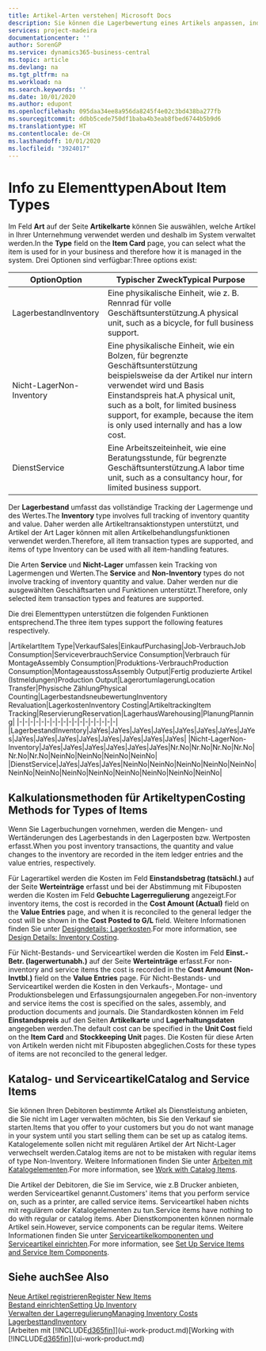 ```yaml
---
title: Artikel-Arten verstehen| Microsoft Docs
description: Sie können die Lagerbewertung eines Artikels anpassen, indem Sie die FIFO. oder " Standard "oder Durchschnittskostenmethode anwenden, z. B. wenn Artikelkosten für Gründe, die keine Transaktionen betreffen, ändern.
services: project-madeira
documentationcenter: ''
author: SorenGP
ms.service: dynamics365-business-central
ms.topic: article
ms.devlang: na
ms.tgt_pltfrm: na
ms.workload: na
ms.search.keywords: ''
ms.date: 10/01/2020
ms.author: edupont
ms.openlocfilehash: 095daa34ee8a956da8245f4e02c3bd438ba277fb
ms.sourcegitcommit: ddbb5cede750df1baba4b3eab8fbed6744b5b9d6
ms.translationtype: HT
ms.contentlocale: de-CH
ms.lasthandoff: 10/01/2020
ms.locfileid: "3924017"
---
```

# <a name="about-item-types"></a><span data-ttu-id="c7dc9-103">Info zu Elementtypen</span><span class="sxs-lookup"><span data-stu-id="c7dc9-103">About Item Types</span></span>
<span data-ttu-id="c7dc9-104">Im Feld **Art** auf der Seite **Artikelkarte** können Sie auswählen, welche Artikel in Ihrer Unternehmung verwendet werden und deshalb im System verwaltet werden.</span><span class="sxs-lookup"><span data-stu-id="c7dc9-104">In the **Type** field on the **Item Card** page, you can select what the item is used for in your business and therefore how it is managed in the system.</span></span> <span data-ttu-id="c7dc9-105">Drei Optionen sind verfügbar:</span><span class="sxs-lookup"><span data-stu-id="c7dc9-105">Three options exist:</span></span>

|<span data-ttu-id="c7dc9-106">Option</span><span class="sxs-lookup"><span data-stu-id="c7dc9-106">Option</span></span>|<span data-ttu-id="c7dc9-107">Typischer Zweck</span><span class="sxs-lookup"><span data-stu-id="c7dc9-107">Typical Purpose</span></span>|
|------|-----------|
|<span data-ttu-id="c7dc9-108">Lagerbestand</span><span class="sxs-lookup"><span data-stu-id="c7dc9-108">Inventory</span></span>|<span data-ttu-id="c7dc9-109">Eine physikalische Einheit, wie z. B. Rennrad für volle Geschäftsunterstützung.</span><span class="sxs-lookup"><span data-stu-id="c7dc9-109">A physical unit, such as a bicycle, for full business support.</span></span>|
|<span data-ttu-id="c7dc9-110">Nicht-Lager</span><span class="sxs-lookup"><span data-stu-id="c7dc9-110">Non-Inventory</span></span>|<span data-ttu-id="c7dc9-111">Eine physikalische Einheit, wie ein Bolzen, für begrenzte Geschäftsunterstützung beispielsweise da der Artikel nur intern verwendet wird und Basis Einstandspreis hat.</span><span class="sxs-lookup"><span data-stu-id="c7dc9-111">A physical unit, such as a bolt, for limited business support, for example, because the item is only used internally and has a low cost.</span></span>|
|<span data-ttu-id="c7dc9-112">Dienst</span><span class="sxs-lookup"><span data-stu-id="c7dc9-112">Service</span></span>|<span data-ttu-id="c7dc9-113">Eine Arbeitszeiteinheit, wie eine Beratungsstunde, für begrenzte Geschäftsunterstützung.</span><span class="sxs-lookup"><span data-stu-id="c7dc9-113">A labor time unit, such as a consultancy hour, for limited business support.</span></span>|

<span data-ttu-id="c7dc9-114">Der **Lagerbestand** umfasst das vollständige Tracking der Lagermenge und des Wertes.</span><span class="sxs-lookup"><span data-stu-id="c7dc9-114">The **Inventory** type involves full tracking of inventory quantity and value.</span></span> <span data-ttu-id="c7dc9-115">Daher werden alle Artikeltransaktionstypen unterstützt, und Artikel der Art Lager können mit allen Artikelbehandlungsfunktionen verwendet werden.</span><span class="sxs-lookup"><span data-stu-id="c7dc9-115">Therefore, all item transaction types are supported, and items of type Inventory can be used with all item-handling features.</span></span>

<span data-ttu-id="c7dc9-116">Die Arten **Service** und **Nicht-Lager** umfassen kein Tracking von Lagermengen und Werten.</span><span class="sxs-lookup"><span data-stu-id="c7dc9-116">The **Service** and **Non-Inventory** types do not involve tracking of inventory quantity and value.</span></span> <span data-ttu-id="c7dc9-117">Daher werden nur die ausgewählten Geschäftsarten und Funktionen unterstützt.</span><span class="sxs-lookup"><span data-stu-id="c7dc9-117">Therefore, only selected item transaction types and features are supported.</span></span>

<span data-ttu-id="c7dc9-118">Die drei Elementtypen unterstützen die folgenden Funktionen entsprechend.</span><span class="sxs-lookup"><span data-stu-id="c7dc9-118">The three item types support the following features respectively.</span></span>

|<span data-ttu-id="c7dc9-119">Artikelart</span><span class="sxs-lookup"><span data-stu-id="c7dc9-119">Item Type</span></span>|<span data-ttu-id="c7dc9-120">Verkauf</span><span class="sxs-lookup"><span data-stu-id="c7dc9-120">Sales</span></span>|<span data-ttu-id="c7dc9-121">Einkauf</span><span class="sxs-lookup"><span data-stu-id="c7dc9-121">Purchasing</span></span>|<span data-ttu-id="c7dc9-122">Job-Verbrauch</span><span class="sxs-lookup"><span data-stu-id="c7dc9-122">Job Consumption</span></span>|<span data-ttu-id="c7dc9-123">Serviceverbrauch</span><span class="sxs-lookup"><span data-stu-id="c7dc9-123">Service Consumption</span></span>|<span data-ttu-id="c7dc9-124">Verbrauch für Montage</span><span class="sxs-lookup"><span data-stu-id="c7dc9-124">Assembly Consumption</span></span>|<span data-ttu-id="c7dc9-125">Produktions-Verbrauch</span><span class="sxs-lookup"><span data-stu-id="c7dc9-125">Production Consumption</span></span>|<span data-ttu-id="c7dc9-126">Montageausstoss</span><span class="sxs-lookup"><span data-stu-id="c7dc9-126">Assembly Output</span></span>|<span data-ttu-id="c7dc9-127">Fertig produzierte Artikel (Istmeldungen)</span><span class="sxs-lookup"><span data-stu-id="c7dc9-127">Production Output</span></span>|<span data-ttu-id="c7dc9-128">Lagerortumlagerung</span><span class="sxs-lookup"><span data-stu-id="c7dc9-128">Location Transfer</span></span>|<span data-ttu-id="c7dc9-129">Physische Zählung</span><span class="sxs-lookup"><span data-stu-id="c7dc9-129">Physical Counting</span></span>|<span data-ttu-id="c7dc9-130">Lagerbestandsneubewertung</span><span class="sxs-lookup"><span data-stu-id="c7dc9-130">Inventory Revaluation</span></span>|<span data-ttu-id="c7dc9-131">Lagerkosten</span><span class="sxs-lookup"><span data-stu-id="c7dc9-131">Inventory Costing</span></span>|<span data-ttu-id="c7dc9-132">Artikeltracking</span><span class="sxs-lookup"><span data-stu-id="c7dc9-132">Item Tracking</span></span>|<span data-ttu-id="c7dc9-133">Reservierung</span><span class="sxs-lookup"><span data-stu-id="c7dc9-133">Reservation</span></span>|<span data-ttu-id="c7dc9-134">Lagerhaus</span><span class="sxs-lookup"><span data-stu-id="c7dc9-134">Warehousing</span></span>|<span data-ttu-id="c7dc9-135">Planung</span><span class="sxs-lookup"><span data-stu-id="c7dc9-135">Planning</span></span>|
|-|-|-|-|-|-|-|-|-|-|-|-|-|-|-|-|-|-|
|<span data-ttu-id="c7dc9-136">Lagerbestand</span><span class="sxs-lookup"><span data-stu-id="c7dc9-136">Inventory</span></span>|<span data-ttu-id="c7dc9-137">Ja</span><span class="sxs-lookup"><span data-stu-id="c7dc9-137">Yes</span></span>|<span data-ttu-id="c7dc9-138">Ja</span><span class="sxs-lookup"><span data-stu-id="c7dc9-138">Yes</span></span>|<span data-ttu-id="c7dc9-139">Ja</span><span class="sxs-lookup"><span data-stu-id="c7dc9-139">Yes</span></span>|<span data-ttu-id="c7dc9-140">Ja</span><span class="sxs-lookup"><span data-stu-id="c7dc9-140">Yes</span></span>|<span data-ttu-id="c7dc9-141">Ja</span><span class="sxs-lookup"><span data-stu-id="c7dc9-141">Yes</span></span>|<span data-ttu-id="c7dc9-142">Ja</span><span class="sxs-lookup"><span data-stu-id="c7dc9-142">Yes</span></span>|<span data-ttu-id="c7dc9-143">Ja</span><span class="sxs-lookup"><span data-stu-id="c7dc9-143">Yes</span></span>|<span data-ttu-id="c7dc9-144">Ja</span><span class="sxs-lookup"><span data-stu-id="c7dc9-144">Yes</span></span>|<span data-ttu-id="c7dc9-145">Ja</span><span class="sxs-lookup"><span data-stu-id="c7dc9-145">Yes</span></span>|<span data-ttu-id="c7dc9-146">Ja</span><span class="sxs-lookup"><span data-stu-id="c7dc9-146">Yes</span></span>|<span data-ttu-id="c7dc9-147">Ja</span><span class="sxs-lookup"><span data-stu-id="c7dc9-147">Yes</span></span>|<span data-ttu-id="c7dc9-148">Ja</span><span class="sxs-lookup"><span data-stu-id="c7dc9-148">Yes</span></span>|<span data-ttu-id="c7dc9-149">Ja</span><span class="sxs-lookup"><span data-stu-id="c7dc9-149">Yes</span></span>|<span data-ttu-id="c7dc9-150">Ja</span><span class="sxs-lookup"><span data-stu-id="c7dc9-150">Yes</span></span>|<span data-ttu-id="c7dc9-151">Ja</span><span class="sxs-lookup"><span data-stu-id="c7dc9-151">Yes</span></span>|<span data-ttu-id="c7dc9-152">Ja</span><span class="sxs-lookup"><span data-stu-id="c7dc9-152">Yes</span></span>|
|<span data-ttu-id="c7dc9-153">Nicht-Lager</span><span class="sxs-lookup"><span data-stu-id="c7dc9-153">Non-Inventory</span></span>|<span data-ttu-id="c7dc9-154">Ja</span><span class="sxs-lookup"><span data-stu-id="c7dc9-154">Yes</span></span>|<span data-ttu-id="c7dc9-155">Ja</span><span class="sxs-lookup"><span data-stu-id="c7dc9-155">Yes</span></span>|<span data-ttu-id="c7dc9-156">Ja</span><span class="sxs-lookup"><span data-stu-id="c7dc9-156">Yes</span></span>|<span data-ttu-id="c7dc9-157">Ja</span><span class="sxs-lookup"><span data-stu-id="c7dc9-157">Yes</span></span>|<span data-ttu-id="c7dc9-158">Ja</span><span class="sxs-lookup"><span data-stu-id="c7dc9-158">Yes</span></span>|<span data-ttu-id="c7dc9-159">Ja</span><span class="sxs-lookup"><span data-stu-id="c7dc9-159">Yes</span></span>|<span data-ttu-id="c7dc9-160">Nr.</span><span class="sxs-lookup"><span data-stu-id="c7dc9-160">No</span></span>|<span data-ttu-id="c7dc9-161">Nr.</span><span class="sxs-lookup"><span data-stu-id="c7dc9-161">No</span></span>|<span data-ttu-id="c7dc9-162">Nr.</span><span class="sxs-lookup"><span data-stu-id="c7dc9-162">No</span></span>|<span data-ttu-id="c7dc9-163">Nr.</span><span class="sxs-lookup"><span data-stu-id="c7dc9-163">No</span></span>|<span data-ttu-id="c7dc9-164">Nr.</span><span class="sxs-lookup"><span data-stu-id="c7dc9-164">No</span></span>|<span data-ttu-id="c7dc9-165">Nr.</span><span class="sxs-lookup"><span data-stu-id="c7dc9-165">No</span></span>|<span data-ttu-id="c7dc9-166">Nein</span><span class="sxs-lookup"><span data-stu-id="c7dc9-166">No</span></span>|<span data-ttu-id="c7dc9-167">Nein</span><span class="sxs-lookup"><span data-stu-id="c7dc9-167">No</span></span>|<span data-ttu-id="c7dc9-168">Nein</span><span class="sxs-lookup"><span data-stu-id="c7dc9-168">No</span></span>|<span data-ttu-id="c7dc9-169">Nein</span><span class="sxs-lookup"><span data-stu-id="c7dc9-169">No</span></span>|
|<span data-ttu-id="c7dc9-170">Dienst</span><span class="sxs-lookup"><span data-stu-id="c7dc9-170">Service</span></span>|<span data-ttu-id="c7dc9-171">Ja</span><span class="sxs-lookup"><span data-stu-id="c7dc9-171">Yes</span></span>|<span data-ttu-id="c7dc9-172">Ja</span><span class="sxs-lookup"><span data-stu-id="c7dc9-172">Yes</span></span>|<span data-ttu-id="c7dc9-173">Ja</span><span class="sxs-lookup"><span data-stu-id="c7dc9-173">Yes</span></span>|<span data-ttu-id="c7dc9-174">Nein</span><span class="sxs-lookup"><span data-stu-id="c7dc9-174">No</span></span>|<span data-ttu-id="c7dc9-175">Nein</span><span class="sxs-lookup"><span data-stu-id="c7dc9-175">No</span></span>|<span data-ttu-id="c7dc9-176">Nein</span><span class="sxs-lookup"><span data-stu-id="c7dc9-176">No</span></span>|<span data-ttu-id="c7dc9-177">Nein</span><span class="sxs-lookup"><span data-stu-id="c7dc9-177">No</span></span>|<span data-ttu-id="c7dc9-178">Nein</span><span class="sxs-lookup"><span data-stu-id="c7dc9-178">No</span></span>|<span data-ttu-id="c7dc9-179">Nein</span><span class="sxs-lookup"><span data-stu-id="c7dc9-179">No</span></span>|<span data-ttu-id="c7dc9-180">Nein</span><span class="sxs-lookup"><span data-stu-id="c7dc9-180">No</span></span>|<span data-ttu-id="c7dc9-181">Nein</span><span class="sxs-lookup"><span data-stu-id="c7dc9-181">No</span></span>|<span data-ttu-id="c7dc9-182">Nein</span><span class="sxs-lookup"><span data-stu-id="c7dc9-182">No</span></span>|<span data-ttu-id="c7dc9-183">Nein</span><span class="sxs-lookup"><span data-stu-id="c7dc9-183">No</span></span>|<span data-ttu-id="c7dc9-184">Nein</span><span class="sxs-lookup"><span data-stu-id="c7dc9-184">No</span></span>|<span data-ttu-id="c7dc9-185">Nein</span><span class="sxs-lookup"><span data-stu-id="c7dc9-185">No</span></span>|<span data-ttu-id="c7dc9-186">Nein</span><span class="sxs-lookup"><span data-stu-id="c7dc9-186">No</span></span>|

## <a name="costing-methods-for-types-of-items"></a><span data-ttu-id="c7dc9-187">Kalkulationsmethoden für Artikeltypen</span><span class="sxs-lookup"><span data-stu-id="c7dc9-187">Costing Methods for Types of Items</span></span>
<span data-ttu-id="c7dc9-188">Wenn Sie Lagerbuchungen vornehmen, werden die Mengen- und Wertänderungen des Lagerbestands in den Lagerposten bzw. Wertposten erfasst.</span><span class="sxs-lookup"><span data-stu-id="c7dc9-188">When you post inventory transactions, the quantity and value changes to the inventory are recorded in the item ledger entries and the value entries, respectively.</span></span> 

<span data-ttu-id="c7dc9-189">Für Lagerartikel werden die Kosten im Feld **Einstandsbetrag (tatsächl.)** auf der Seite **Werteinträge** erfasst und bei der Abstimmung mit Fibuposten werden die Kosten im Feld **Gebuchte Lagerregulierung** angezeigt.</span><span class="sxs-lookup"><span data-stu-id="c7dc9-189">For inventory items, the cost is recorded in the **Cost Amount (Actual)** field on the **Value Entries** page, and when it is reconciled to the general ledger the cost will be shown in the **Cost Posted to G/L** field.</span></span> <span data-ttu-id="c7dc9-190">Weitere Informationen finden Sie unter [Designdetails: Lagerkosten](design-details-inventory-costing.md).</span><span class="sxs-lookup"><span data-stu-id="c7dc9-190">For more information, see [Design Details: Inventory Costing](design-details-inventory-costing.md).</span></span>

<span data-ttu-id="c7dc9-191">Für Nicht-Bestands- und Serviceartikel werden die Kosten im Feld **Einst.-Betr. (lagerwertunabh.)** auf der Seite **Werteinträge** erfasst.</span><span class="sxs-lookup"><span data-stu-id="c7dc9-191">For non-inventory and service items the cost is recorded in the **Cost Amount (Non-Invtbl.)** field on the **Value Entries** page.</span></span> <span data-ttu-id="c7dc9-192">Für Nicht-Bestands- und Serviceartikel werden die Kosten in den Verkaufs-, Montage- und Produktionsbelegen und Erfassungsjournalen angegeben.</span><span class="sxs-lookup"><span data-stu-id="c7dc9-192">For non-inventory and service items the cost is specified on the sales, assembly, and production documents and journals.</span></span> <span data-ttu-id="c7dc9-193">Die Standardkosten können im Feld **Einstandspreis** auf den Seiten **Artikelkarte** und **Lagerhaltungsdaten** angegeben werden.</span><span class="sxs-lookup"><span data-stu-id="c7dc9-193">The default cost can be specified in the **Unit Cost** field on the **Item Card** and **Stockkeeping Unit** pages.</span></span> <span data-ttu-id="c7dc9-194">Die Kosten für diese Arten von Artikeln werden nicht mit Fibuposten abgeglichen.</span><span class="sxs-lookup"><span data-stu-id="c7dc9-194">Costs for these types of items are not reconciled to the general ledger.</span></span> 

## <a name="catalog-and-service-items"></a><span data-ttu-id="c7dc9-195">Katalog- und Serviceartikel</span><span class="sxs-lookup"><span data-stu-id="c7dc9-195">Catalog and Service Items</span></span>
<span data-ttu-id="c7dc9-196">Sie können Ihren Debitoren bestimmte Artikel als Dienstleistung anbieten, die Sie nicht im Lager verwalten möchten, bis Sie den Verkauf sie starten.</span><span class="sxs-lookup"><span data-stu-id="c7dc9-196">Items that you offer to your customers but you do not want manage in your system until you start selling them can be set up as catalog items.</span></span> <span data-ttu-id="c7dc9-197">Katalogelemente sollen nicht mit regulären Artikel der Art Nicht-Lager verwechselt werden.</span><span class="sxs-lookup"><span data-stu-id="c7dc9-197">Catalog items are not to be mistaken with regular items of type Non-Inventory.</span></span> <span data-ttu-id="c7dc9-198">Weitere Informationen finden Sie unter [Arbeiten mit Katalogelementen](inventory-how-work-nonstock-items.md).</span><span class="sxs-lookup"><span data-stu-id="c7dc9-198">For more information, see [Work with Catalog Items](inventory-how-work-nonstock-items.md).</span></span>

<span data-ttu-id="c7dc9-199">Die Artikel der Debitoren, die Sie im Service, wie z.B Drucker anbieten, werden Serviceartikel genannt.</span><span class="sxs-lookup"><span data-stu-id="c7dc9-199">Customers' items that you perform service on, such as a printer, are called service items.</span></span> <span data-ttu-id="c7dc9-200">Serviceartikel haben nichts mit regulärem oder Katalogelementen zu tun.</span><span class="sxs-lookup"><span data-stu-id="c7dc9-200">Service items have nothing to do with regular or catalog items.</span></span> <span data-ttu-id="c7dc9-201">Aber Dienstkomponenten können normale Artikel sein.</span><span class="sxs-lookup"><span data-stu-id="c7dc9-201">However, service components can be regular items.</span></span> <span data-ttu-id="c7dc9-202">Weitere Informationen finden Sie unter [Serviceartikelkomponenten und Serviceartikel einrichten](service-how-setup-service-items.md).</span><span class="sxs-lookup"><span data-stu-id="c7dc9-202">For more information, see [Set Up Service Items and Service Item Components](service-how-setup-service-items.md).</span></span>

## <a name="see-also"></a><span data-ttu-id="c7dc9-203">Siehe auch</span><span class="sxs-lookup"><span data-stu-id="c7dc9-203">See Also</span></span>
[<span data-ttu-id="c7dc9-204">Neue Artikel registrieren</span><span class="sxs-lookup"><span data-stu-id="c7dc9-204">Register New Items</span></span>](inventory-how-register-new-items.md)  
[<span data-ttu-id="c7dc9-205">Bestand einrichten</span><span class="sxs-lookup"><span data-stu-id="c7dc9-205">Setting Up Inventory</span></span>](inventory-setup-inventory.md)  
[<span data-ttu-id="c7dc9-206">Verwalten der Lagerregulierung</span><span class="sxs-lookup"><span data-stu-id="c7dc9-206">Managing Inventory Costs</span></span>](finance-manage-inventory-costs.md)  
[<span data-ttu-id="c7dc9-207">Lagerbesttand</span><span class="sxs-lookup"><span data-stu-id="c7dc9-207">Inventory</span></span>](inventory-manage-inventory.md)  
<span data-ttu-id="c7dc9-208">[Arbeiten mit [!INCLUDE[d365fin](includes/d365fin_md.md)]](ui-work-product.md)</span><span class="sxs-lookup"><span data-stu-id="c7dc9-208">[Working with [!INCLUDE[d365fin](includes/d365fin_md.md)]](ui-work-product.md)</span></span>

